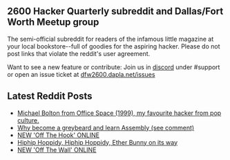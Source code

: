 ## 2600 Hacker Quarterly subreddit and Dallas/Fort Worth Meetup group
The semi-official subreddit for readers of the infamous little magazine at your local bookstore--full of goodies for the aspiring hacker. Please do not post links that violate the reddit's user agreement.

Want to see a new feature or contribute: 
Join us in [discord](https://dfw2600.dapla.net/chat) under #support or open an issue ticket at [dfw2600.dapla.net/issues](https://dfw2600.dapla.net/issues)

## Latest Reddit Posts
<!-- BLOG-POST-LIST:START -->
- [Michael Bolton from Office Space (1999), my favourite hacker from pop culture.](https://www.reddit.com/r/2600/comments/12gmrjz/michael_bolton_from_office_space_1999_my/)
- [Why become a greybeard and learn Assembly (see comment)](https://www.reddit.com/r/2600/comments/12fx2ma/why_become_a_greybeard_and_learn_assembly_see/)
- [NEW 'Off The Hook' ONLINE](https://2600.com/hook/05-04-2023)
- [Hiphip Hoppidy, Hiphip Hoppidy, Ether Bunny on its way](https://www.reddit.com/r/2600/comments/12cx6lw/hiphip_hoppidy_hiphip_hoppidy_ether_bunny_on_its/)
- [NEW 'Off The Wall' ONLINE](https://2600.com/wall/04-04-2023)
<!-- BLOG-POST-LIST:END -->
